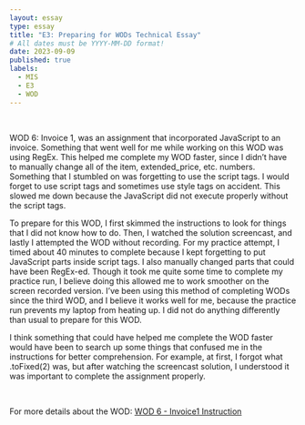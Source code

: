 ```yaml
---
layout: essay
type: essay
title: "E3: Preparing for WODs Technical Essay"
# All dates must be YYYY-MM-DD format!
date: 2023-09-09
published: true
labels:
  - MIS
  - E3
  - WOD
---
```

<br>
<p>WOD 6: Invoice 1, was an assignment that incorporated JavaScript to an invoice. Something that went well for me while working on this WOD was using RegEx. This helped me complete my WOD faster, since I didn’t have to manually change all of the item, extended_price, etc. numbers. Something that I stumbled on was forgetting to use the script tags. I would forget to use script tags and sometimes use style tags on accident. This slowed me down because the JavaScript did not execute properly without the script tags. </p>
<p>To prepare for this WOD, I first skimmed the instructions to look for things that I did not know how to do. Then, I watched the solution screencast, and lastly I attempted the WOD without recording. For my practice attempt, I timed about 40 minutes to complete because I kept forgetting to put JavaScript parts inside script tags. I also manually changed parts that could have been RegEx-ed. Though it took me quite some time to complete my practice run, I believe doing this allowed me to work smoother on the screen recorded version. I’ve been using this method of completing WODs since the third WOD, and I believe it works well for me, because the practice run prevents my laptop from heating up. I did not do anything differently than usual to prepare for this WOD. </p>
<p>I think something that could have helped me complete the WOD faster would have been to search up some things that confused me in the instructions for better comprehension. For example, at first, I forgot what .toFixed(2) was, but after watching the screencast solution, I understood it was important to complete the assignment properly. </p>
<br>
<p>For more details about the WOD: <a href="https://dport96.github.io/ITM352/morea/060.expressions-operators/experience-invoice1.html">WOD 6 - Invoice1 Instruction</a>

